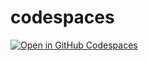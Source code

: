 # codespaces

[![Open in GitHub Codespaces](https://github.com/codespaces/badge.svg)](https://codespaces.new/asw101/codespaces?quickstart=1)
